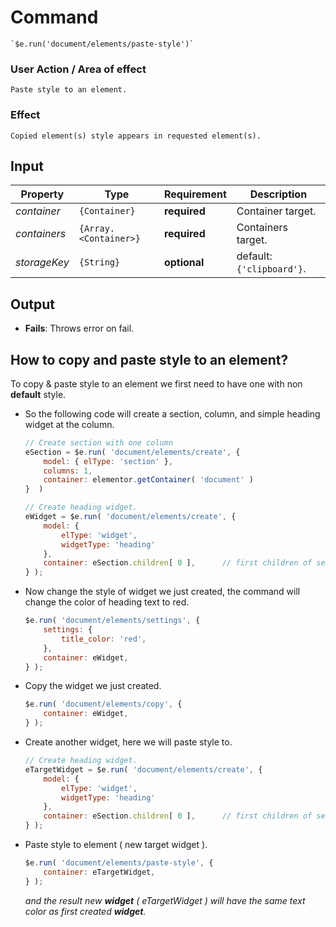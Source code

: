 # Command
    `$e.run('document/elements/paste-style')`

### User Action / Area of effect
    Paste style to an element.
     
### Effect
    Copied element(s) style appears in requested element(s).

## Input
| Property     | Type                  | Requirement   | Description |
|---           |---                    |---            |---|
| _container_  | `{Container}`         | **required**  | Container target.
| _containers_ | `{Array.<Container>}` | **required**  | Containers target.
| _storageKey_ | `{String}`            | **optional**  | default: `{'clipboard'}`.

## Output
   * **Fails**: Throws error on fail.
   
## How to copy and paste style to an element? 
To copy & paste style to an element we first need to have one with non **default** style.
* So the following code will create a section, column, and simple heading widget at the column.
    ```javascript
    // Create section with one column
    eSection = $e.run( 'document/elements/create', { 
        model: { elType: 'section' },
        columns: 1,
        container: elementor.getContainer( 'document' )
    }  )

    // Create heading widget.
    eWidget = $e.run( 'document/elements/create', {
        model: {
            elType: 'widget',
            widgetType: 'heading'
        }, 
        container: eSection.children[ 0 ],      // first children of section means the column.
    } );
    ```
* Now change the style of widget we just created, the command will change the color of heading text to red.
    ```javascript
    $e.run( 'document/elements/settings', {
        settings: {
            title_color: 'red',
        },
        container: eWidget,
    } );
    ```
* Copy the widget we just created.
    ```javascript
    $e.run( 'document/elements/copy', {
        container: eWidget,
    } );
    ```
* Create another widget, here we will paste style to.
    ```javascript
    // Create heading widget.
    eTargetWidget = $e.run( 'document/elements/create', {
        model: {
            elType: 'widget',
            widgetType: 'heading'
        }, 
        container: eSection.children[ 0 ],      // first children of section means the column.
    } );
    ```
* Paste style to element ( new target widget ).
    ```javascript
    $e.run( 'document/elements/paste-style', {
        container: eTargetWidget,
    } );
    ```
   _and the result new **widget** ( eTargetWidget ) will have the same text color as first created **widget**._

